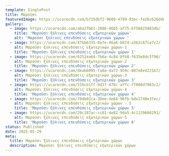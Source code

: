 ```yaml
---
template: SinglePost
title: Μαρούσι
featuredImage: https://ucarecdn.com/b735dbf2-9600-4799-93ec-fe26c626d460/
gallery:
  - image: https://ucarecdn.com/aba2f661-2086-46b5-af75-b7588250834b/
    title: 'Μαρούσι ξύλινες επενδύσεις εξωτερικών χώρων'
    alt: 'Μαρούσι ξύλινες επενδύσεις εξωτερικών χώρων '
  - image: https://ucarecdn.com/47bb6335-0e7e-46a6-b07d-a3b2c67ce7c2/
    alt: Μαρούσι ξύλινες επενδύσεις εξωτερικών χώρων-1
    title: 'Μαρούσι ξύλινες επενδύσεις εξωτερικών χώρων 1'
  - image: https://ucarecdn.com/6251ea64-7b6a-4c84-8fb8-f635e8dc5796/
    alt: Μαρούσι ξύλινες επενδύσεις εξωτερικών χώρων-2
    title: 'Μαρούσι ξύλινες επενδύσεις εξωτερικών χώρων 2'
  - image: https://ucarecdn.com/deab6095-fa0a-4a72-959c-807e8e4221b7/
    alt: Μαρούσι ξύλινες επενδύσεις εξωτερικών χώρων-3
    title: 'Μαρούσι ξύλινες επενδύσεις εξωτερικών χώρων 3'
  - image: https://ucarecdn.com/516cb1ff-9d1f-47bc-affc-ff000d7963c2/
    alt: Μαρούσι ξύλινες επενδύσεις εξωτερικών χώρων-4
    title: 'Μαρούσι ξύλινες επενδύσεις εξωτερικών χώρων 4'
  - image: https://ucarecdn.com/784b02ca-30ee-4e64-96fb-bde1740e37ec/
    alt: Μαρούσι ξύλινες επενδύσεις εξωτερικών χώρων - 5
    title: 'Μαρούσι ξύλινες επενδύσεις εξωτερικών χώρων 5'
  - image: https://ucarecdn.com/29c187ac-cc61-4e82-9da5-4c1139666291/
    alt: Μαρούσι ξύλινες επενδύσεις εξωτερικών χώρων-5
    title: 'Μαρούσι ξύλινες επενδύσεις εξωτερικών χώρων 6'
status: Published
date: 2025-05-29
meta:
  title: Μαρούσι ξύλινες επενδύσεις εξωτερικών χώρων
  description: Μαρούσι ξύλινες επενδύσεις εξωτερικών χώρων
---
```

